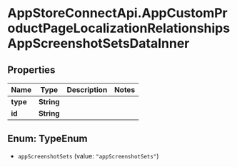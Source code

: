 # AppStoreConnectApi.AppCustomProductPageLocalizationRelationshipsAppScreenshotSetsDataInner

## Properties

Name | Type | Description | Notes
------------ | ------------- | ------------- | -------------
**type** | **String** |  | 
**id** | **String** |  | 



## Enum: TypeEnum


* `appScreenshotSets` (value: `"appScreenshotSets"`)




